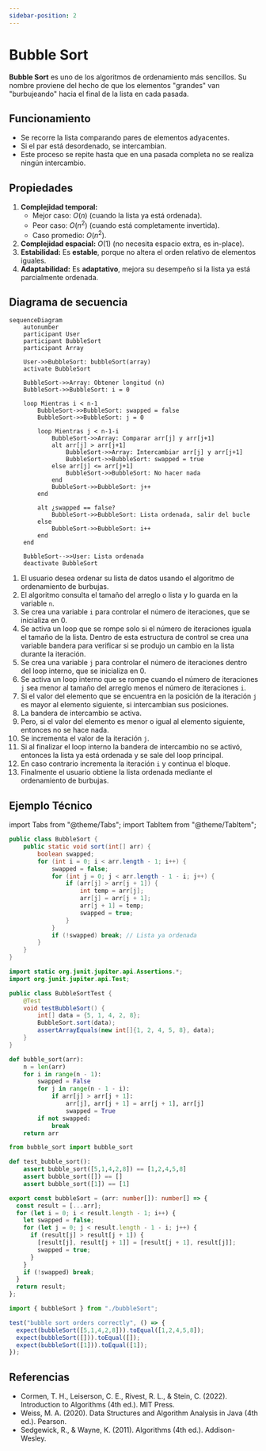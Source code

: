 ```yaml
---
sidebar-position: 2
---
```


# Bubble Sort

**Bubble Sort** es uno de los algoritmos de ordenamiento más sencillos. Su nombre proviene del hecho de que los elementos "grandes" van "burbujeando" hacia el final de la lista en cada pasada.

## Funcionamiento

- Se recorre la lista comparando pares de elementos adyacentes.
- Si el par está desordenado, se intercambian.
- Este proceso se repite hasta que en una pasada completa no se realiza ningún intercambio.

## Propiedades

1. **Complejidad temporal:**
   - Mejor caso: $O(n)$ (cuando la lista ya está ordenada).
   - Peor caso: $O({n}^{2})$ (cuando está completamente invertida).
   - Caso promedio: $O({n}^{2})$.
2. **Complejidad espacial:** $O(1)$ (no necesita espacio extra, es in-place).
3. **Estabilidad:** Es **estable**, porque no altera el orden relativo de elementos iguales.
4. **Adaptabilidad:** Es **adaptativo**, mejora su desempeño si la lista ya está parcialmente ordenada.

## Diagrama de secuencia

```mermaid
sequenceDiagram
    autonumber
    participant User
    participant BubbleSort
    participant Array

    User->>BubbleSort: bubbleSort(array)
    activate BubbleSort

    BubbleSort->>Array: Obtener longitud (n)
    BubbleSort->>BubbleSort: i = 0

    loop Mientras i < n-1
        BubbleSort->>BubbleSort: swapped = false
        BubbleSort->>BubbleSort: j = 0

        loop Mientras j < n-1-i
            BubbleSort->>Array: Comparar arr[j] y arr[j+1]
            alt arr[j] > arr[j+1]
                BubbleSort->>Array: Intercambiar arr[j] y arr[j+1]
                BubbleSort->>BubbleSort: swapped = true
            else arr[j] <= arr[j+1]
                BubbleSort->>BubbleSort: No hacer nada
            end
            BubbleSort->>BubbleSort: j++
        end

        alt ¿swapped == false?
            BubbleSort->>BubbleSort: Lista ordenada, salir del bucle
        else
            BubbleSort->>BubbleSort: i++
        end
    end

    BubbleSort-->>User: Lista ordenada
    deactivate BubbleSort
```

1. El usuario desea ordenar su lista de datos usando el algoritmo de ordenamiento de burbujas.
2. El algoritmo consulta el tamaño del arreglo o lista y lo guarda en la variable `n`.
3. Se crea una variable `i` para controlar el número de iteraciones, que se inicializa en 0.
4. Se activa un loop que se rompe solo si el número de iteraciones iguala el tamaño de la lista. Dentro de esta estructura de control se crea una variable bandera para verificar si se produjo un cambio en la lista durante la iteración.
5. Se crea una variable `j` para controlar el número de iteraciones dentro del loop interno, que se inicializa en 0.
6. Se activa un loop interno que se rompe cuando el número de iteraciones `j` sea menor al tamaño del arreglo menos el número de iteraciones `i`.
7. Si el valor del elemento que se encuentra en la posición de la iteración `j` es mayor al elemento siguiente, si intercambian sus posiciones.
8. La bandera de intercambio se activa.
9. Pero, si el valor del elemento es menor o igual al elemento siguiente, entonces no se hace nada.
10. Se incrementa el valor de la iteración `j`.
11. Si al finalizar el loop interno la bandera de intercambio no se activó, entonces la lista ya está ordenada y se sale del loop principal.
12. En caso contrario incrementa la iteración `i` y continua el bloque.
13. Finalmente el usuario obtiene la lista ordenada mediante el ordenamiento de burbujas.

## Ejemplo Técnico

import Tabs from "@theme/Tabs";
import TabItem from "@theme/TabItem";

<Tabs>
<TabItem value="java" label="Paradigma:">

<Tabs>
<TabItem value="code" label="Código Java Ejemplo">

```java showLineNumbers
public class BubbleSort {
    public static void sort(int[] arr) {
        boolean swapped;
        for (int i = 0; i < arr.length - 1; i++) {
            swapped = false;
            for (int j = 0; j < arr.length - 1 - i; j++) {
                if (arr[j] > arr[j + 1]) {
                    int temp = arr[j];
                    arr[j] = arr[j + 1];
                    arr[j + 1] = temp;
                    swapped = true;
                }
            }
            if (!swapped) break; // Lista ya ordenada
        }
    }
}
```

</TabItem>
<TabItem value="test" label="Test Unitario">

```java showLineNumbers
import static org.junit.jupiter.api.Assertions.*;
import org.junit.jupiter.api.Test;

public class BubbleSortTest {
    @Test
    void testBubbleSort() {
        int[] data = {5, 1, 4, 2, 8};
        BubbleSort.sort(data);
        assertArrayEquals(new int[]{1, 2, 4, 5, 8}, data);
    }
}
```

</TabItem>
</Tabs>

</TabItem>
<TabItem value="python" label="Paradigma: Procedural">

<Tabs>
<TabItem value="code" label="Código Python Ejemplo">

```py showLineNumbers
def bubble_sort(arr):
    n = len(arr)
    for i in range(n - 1):
        swapped = False
        for j in range(n - 1 - i):
            if arr[j] > arr[j + 1]:
                arr[j], arr[j + 1] = arr[j + 1], arr[j]
                swapped = True
        if not swapped:
            break
    return arr
```

</TabItem>
<TabItem value="test" label="Test Unitario">

```py showLineNumbers
from bubble_sort import bubble_sort

def test_bubble_sort():
    assert bubble_sort([5,1,4,2,8]) == [1,2,4,5,8]
    assert bubble_sort([]) == []
    assert bubble_sort([1]) == [1]
```

</TabItem>
</Tabs>

</TabItem>
<TabItem value="ts" label="Paradigma: Funcional">

<Tabs>
<TabItem value="code" label="Código TS Ejemplo">

```ts showLineNumbers
export const bubbleSort = (arr: number[]): number[] => {
  const result = [...arr];
  for (let i = 0; i < result.length - 1; i++) {
    let swapped = false;
    for (let j = 0; j < result.length - 1 - i; j++) {
      if (result[j] > result[j + 1]) {
        [result[j], result[j + 1]] = [result[j + 1], result[j]];
        swapped = true;
      }
    }
    if (!swapped) break;
  }
  return result;
};
```

</TabItem>
<TabItem value="test" label="Test Unitario">

```ts showLineNumbers
import { bubbleSort } from "./bubbleSort";

test("bubble sort orders correctly", () => {
  expect(bubbleSort([5,1,4,2,8])).toEqual([1,2,4,5,8]);
  expect(bubbleSort([])).toEqual([]);
  expect(bubbleSort([1])).toEqual([1]);
});
```

</TabItem>
</Tabs>

</TabItem>
</Tabs>

## Referencias

- Cormen, T. H., Leiserson, C. E., Rivest, R. L., & Stein, C. (2022). Introduction to Algorithms (4th ed.). MIT Press.
- Weiss, M. A. (2020). Data Structures and Algorithm Analysis in Java (4th ed.). Pearson.
- Sedgewick, R., & Wayne, K. (2011). Algorithms (4th ed.). Addison-Wesley.
